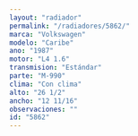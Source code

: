 ```yaml
---
layout: "radiador"
permalink: "/radiadores/5862/"
marca: "Volkswagen"
modelo: "Caribe"
ano: "1987"
motor: "L4 1.6"
transmision: "Estándar"
parte: "M-990"
clima: "Con clima"
alto: "26 1/2"
ancho: "12 11/16"
observaciones: ""
id: "5862"
---
```


